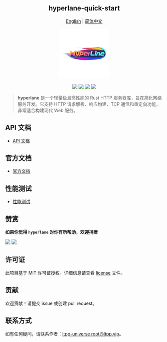 <center>

## hyperlane-quick-start

[English](readme.md) | [简体中文](readme.zh-cn.md)

<img src="./static/img/logo.png" alt="" height="160">

[![](https://img.shields.io/crates/v/hyperlane.svg)](https://crates.io/crates/hyperlane)
[![](https://docs.rs/hyperlane/badge.svg)](https://docs.rs/hyperlane)
[![](https://github.com/ltpp-universe/hyperlane/workflows/Rust/badge.svg)](https://github.com/ltpp-universe/hyperlane/actions?query=workflow:Rust)
[![](https://img.shields.io/crates/l/hyperlane.svg)](./license)

</center>

> **hyperlane** 是一个轻量级且高性能的 Rust HTTP 服务器库，旨在简化网络服务开发。它支持 HTTP 请求解析、响应构建、TCP 通信和重定向功能，非常适合构建现代 Web 服务。

## API 文档

- [API 文档](https://docs.rs/hyperlane/latest/hyperlane/)

## 官方文档

- [官方文档](https://docs.ltpp.vip/HYPERLANE/)

## 性能测试

- [性能测试](https://docs.ltpp.vip/hyperlane/speed/close-keep-alive.html)

## 赞赏

**如果你觉得 `hyperlane` 对你有所帮助，欢迎捐赠**

<img src="https://docs.ltpp.vip/img/wechat-pay.png" width="200">  
<img src="https://docs.ltpp.vip/img/alipay-pay.jpg" width="200">

## 许可证

此项目基于 MIT 许可证授权。详细信息请查看 [license](license) 文件。

## 贡献

欢迎贡献！请提交 issue 或创建 pull request。

## 联系方式

如有任何疑问，请联系作者：[ltpp-universe <root@ltpp.vip>](mailto:root@ltpp.vip)。
